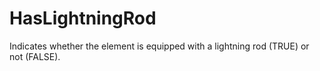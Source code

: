 HasLightningRod
===============

Indicates whether the element is equipped with a lightning rod (TRUE) or not (FALSE).
